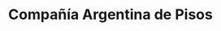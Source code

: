 ---
title: "Compañía Argentina de Pisos"
url: /ciudad-autonoma-de-buenos-aires/compania-argentina-de-pisos/
shop: Fliesen
---